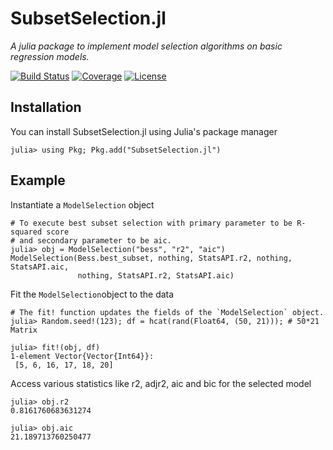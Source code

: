 # SubsetSelection.jl
*A julia package to implement model selection algorithms on basic regression models.*

[![Build Status](https://ci.appveyor.com/api/projects/status/github/waitasecant/Bess.jl?svg=true)](https://ci.appveyor.com/project/waitasecant/Bess-jl)
[![Coverage](https://codecov.io/gh/waitasecant/Bess.jl/branch/main/graph/badge.svg)](https://codecov.io/gh/waitasecant/Bess.jl)
[![License](https://img.shields.io/github/license/waitasecant/Bess.jl)](LICENSE)

## Installation

You can install SubsetSelection.jl using Julia's package manager
```julia-repl
julia> using Pkg; Pkg.add("SubsetSelection.jl")
```
## Example

Instantiate a `ModelSelection` object
```julia-repl
# To execute best subset selection with primary parameter to be R-squared score  
# and secondary parameter to be aic.
julia> obj = ModelSelection("bess", "r2", "aic")
ModelSelection(Bess.best_subset, nothing, StatsAPI.r2, nothing, StatsAPI.aic,
               nothing, StatsAPI.r2, StatsAPI.aic)
```
Fit the `ModelSelection`object to the data
```julia-repl
# The fit! function updates the fields of the `ModelSelection` object.
julia> Random.seed!(123); df = hcat(rand(Float64, (50, 21))); # 50*21 Matrix

julia> fit!(obj, df)
1-element Vector{Vector{Int64}}:
 [5, 6, 16, 17, 18, 20]
```
Access various statistics like r2, adjr2, aic and bic for the selected model
```julia-repl
julia> obj.r2
0.8161760683631274

julia> obj.aic
21.189713760250477
```
